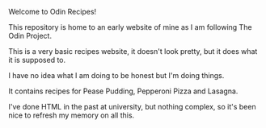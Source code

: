 
Welcome to Odin Recipes!

This repository is home to an early website of mine as I am following The Odin Project.

This is a very basic recipes website, it doesn't look pretty, but it does what it is supposed to.

I have no idea what I am doing to be honest but I'm doing things.

It contains recipes for Pease Pudding, Pepperoni Pizza and Lasagna.

I've done HTML in the past at university, but nothing complex, so it's been nice to refresh my memory on all this.
